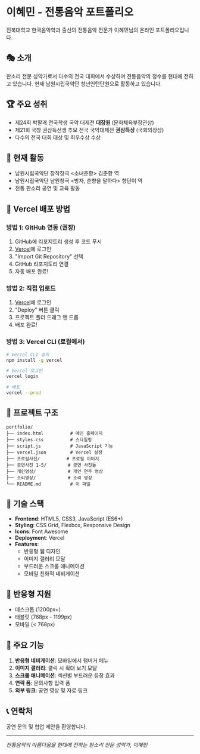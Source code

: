 # 이혜민 - 전통음악 포트폴리오

전북대학교 한국음악학과 출신의 전통음악 전문가 이혜민님의 온라인 포트폴리오입니다.

## 🎭 소개

판소리 전문 성악가로서 다수의 전국 대회에서 수상하며 전통음악의 정수를 현대에 전하고 있습니다. 현재 남원시립국악단 청년인턴단원으로 활동하고 있습니다.

## 🏆 주요 성취

- 제24회 박팔괘 전국학생 국악 대제전 **대장원** (문화체육부장관상)
- 제21회 국창 권삼득선생 추모 전국 국악대제전 **권삼득상** (국회의장상)
- 다수의 전국 대회 대상 및 최우수상 수상

## 🎪 현재 활동

- 남원시립국악단 창작창극 <소녀춘향> 김춘향 역
- 남원시립국악단 남원창극 <방자, 춘향을 말하다> 향단이 역
- 전통 판소리 공연 및 교육 활동

## 🚀 Vercel 배포 방법

### 방법 1: GitHub 연동 (권장)

1. GitHub에 리포지토리 생성 후 코드 푸시
2. [Vercel](https://vercel.com)에 로그인
3. "Import Git Repository" 선택
4. GitHub 리포지토리 연결
5. 자동 배포 완료!

### 방법 2: 직접 업로드

1. [Vercel](https://vercel.com)에 로그인
2. "Deploy" 버튼 클릭
3. 프로젝트 폴더 드래그 앤 드롭
4. 배포 완료!

### 방법 3: Vercel CLI (로컬에서)

```bash
# Vercel CLI 설치
npm install -g vercel

# Vercel 로그인
vercel login

# 배포
vercel --prod
```

## 📁 프로젝트 구조

```
portfolio/
├── index.html          # 메인 홈페이지
├── styles.css          # 스타일링
├── script.js           # JavaScript 기능
├── vercel.json         # Vercel 설정
├── 프로필사진/          # 프로필 이미지
├── 공연사진 1-5/        # 공연 사진들
├── 개인영상/            # 개인 연주 영상
├── 소리영상/            # 소리 영상
└── README.md           # 이 파일
```

## 🔧 기술 스택

- **Frontend**: HTML5, CSS3, JavaScript (ES6+)
- **Styling**: CSS Grid, Flexbox, Responsive Design
- **Icons**: Font Awesome
- **Deployment**: Vercel
- **Features**:
  - 반응형 웹 디자인
  - 이미지 갤러리 모달
  - 부드러운 스크롤 애니메이션
  - 모바일 친화적 네비게이션

## 📱 반응형 지원

- 데스크톱 (1200px+)
- 태블릿 (768px - 1199px)
- 모바일 (< 768px)

## 🎨 주요 기능

1. **반응형 네비게이션**: 모바일에서 햄버거 메뉴
2. **이미지 갤러리**: 클릭 시 확대 보기 모달
3. **스크롤 애니메이션**: 섹션별 부드러운 등장 효과
4. **연락 폼**: 문의사항 입력 폼
5. **외부 링크**: 공연 영상 및 자료 링크

## 📞 연락처

공연 문의 및 협업 제안을 환영합니다.

---

*전통음악의 아름다움을 현대에 전하는 판소리 전문 성악가, 이혜민*